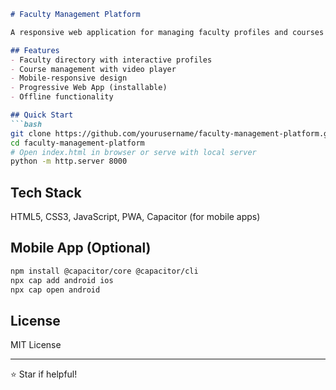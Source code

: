 ```markdown:README.md
# Faculty Management Platform

A responsive web application for managing faculty profiles and courses with PWA support.

## Features
- Faculty directory with interactive profiles
- Course management with video player
- Mobile-responsive design
- Progressive Web App (installable)
- Offline functionality

## Quick Start
```bash
git clone https://github.com/yourusername/faculty-management-platform.git
cd faculty-management-platform
# Open index.html in browser or serve with local server
python -m http.server 8000
```

## Tech Stack
HTML5, CSS3, JavaScript, PWA, Capacitor (for mobile apps)

## Mobile App (Optional)
```bash
npm install @capacitor/core @capacitor/cli
npx cap add android ios
npx cap open android
```

## License
MIT License

---
⭐ Star if helpful!
```
